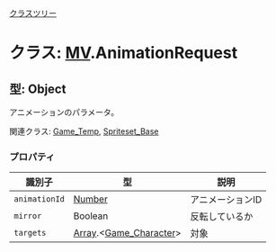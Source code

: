 [クラスツリー](index.md)

# クラス: [MV](MV.md).AnimationRequest

## 型: Object
アニメーションのパラメータ。

関連クラス: [Game_Temp](Game_Temp.md), [Spriteset_Base](Spriteset_Base.md)


### プロパティ

| 識別子 | 型 | 説明 |
| --- | --- | --- |
| `animationId` | [Number](Number.md) | アニメーションID |
| `mirror` | Boolean | 反転しているか |
| `targets` | [Array](Array.md).&lt;[Game_Character](Game_Character.md)&gt; | 対象 |

